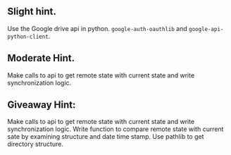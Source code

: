 ## Slight hint.

Use the Google drive api in python. `google-auth-oauthlib` and `google-api-python-client`. 

## Moderate Hint.
Make calls to api to get remote state with current state and write synchronization logic.

## Giveaway Hint:

Make calls to api to get remote state with current state and write synchronization logic. Write function to compare remote state with current sate by examining structure and date time stamp. 
Use pathlib to get directory structure.
